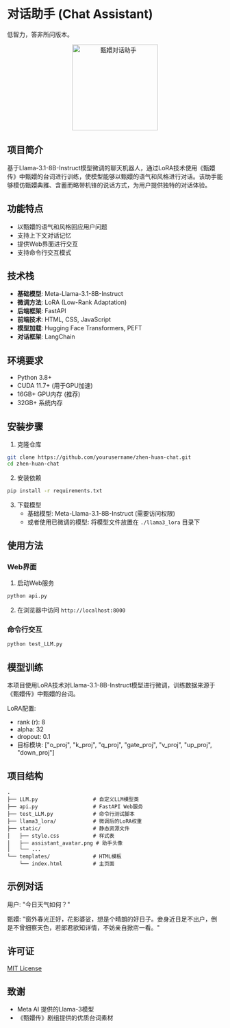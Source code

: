 # 对话助手 (Chat Assistant)
低智力，答非所问版本。
<p align="center">
  <img src="static/assistant_avatar.png" alt="甄嬛对话助手" width="200">
</p>

## 项目简介

基于Llama-3.1-8B-Instruct模型微调的聊天机器人，通过LoRA技术使用《甄嬛传》中甄嬛的台词进行训练，使模型能够以甄嬛的语气和风格进行对话。该助手能够模仿甄嬛典雅、含蓄而略带机锋的说话方式，为用户提供独特的对话体验。

## 功能特点

- 以甄嬛的语气和风格回应用户问题
- 支持上下文对话记忆
- 提供Web界面进行交互
- 支持命令行交互模式

## 技术栈

- **基础模型**: Meta-Llama-3.1-8B-Instruct
- **微调方法**: LoRA (Low-Rank Adaptation)
- **后端框架**: FastAPI
- **前端技术**: HTML, CSS, JavaScript
- **模型加载**: Hugging Face Transformers, PEFT
- **对话框架**: LangChain

## 环境要求

- Python 3.8+
- CUDA 11.7+ (用于GPU加速)
- 16GB+ GPU内存 (推荐)
- 32GB+ 系统内存

## 安装步骤

1. 克隆仓库
```bash
git clone https://github.com/yourusername/zhen-huan-chat.git
cd zhen-huan-chat
```

2. 安装依赖
```bash
pip install -r requirements.txt
```

3. 下载模型
   - 基础模型: Meta-Llama-3.1-8B-Instruct (需要访问权限)
   - 或者使用已微调的模型: 将模型文件放置在 `./llama3_lora` 目录下

## 使用方法

### Web界面

1. 启动Web服务
```bash
python api.py
```

2. 在浏览器中访问 `http://localhost:8000`

### 命令行交互

```bash
python test_LLM.py
```

## 模型训练

本项目使用LoRA技术对Llama-3.1-8B-Instruct模型进行微调，训练数据来源于《甄嬛传》中甄嬛的台词。

LoRA配置:
- rank (r): 8
- alpha: 32
- dropout: 0.1
- 目标模块: ["o_proj", "k_proj", "q_proj", "gate_proj", "v_proj", "up_proj", "down_proj"]

## 项目结构

```
.
├── LLM.py                  # 自定义LLM模型类
├── api.py                  # FastAPI Web服务
├── test_LLM.py             # 命令行测试脚本
├── llama3_lora/            # 微调后的LoRA权重
├── static/                 # 静态资源文件
│   ├── style.css           # 样式表
│   ├── assistant_avatar.png # 助手头像
│   └── ...
└── templates/              # HTML模板
    └── index.html          # 主页面
```

## 示例对话

用户: "今日天气如何？"

甄嬛: "窗外春光正好，花影婆娑，想是个晴朗的好日子。妾身近日足不出户，倒是不曾细察天色，若郎君欲知详情，不妨亲自掀帘一看。"

## 许可证

[MIT License](LICENSE)

## 致谢

- Meta AI 提供的Llama-3模型
- 《甄嬛传》剧组提供的优质台词素材 
